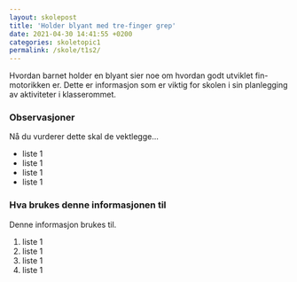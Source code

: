 ```yaml
---
layout: skolepost
title: 'Holder blyant med tre-finger grep'
date: 2021-04-30 14:41:55 +0200
categories: skoletopic1
permalink: /skole/t1s2/
---
```


Hvordan barnet holder en blyant sier noe om hvordan godt utviklet fin-motorikken er.
Dette er informasjon som er viktig for skolen i sin planlegging av aktiviteter i klasserommet.

### Observasjoner

Nå du vurderer dette skal de vektlegge...

- liste 1
- liste 1
- liste 1
- liste 1

### Hva brukes denne informasjonen til

Denne informasjon brukes til.

1. liste 1
2. liste 1
3. liste 1
4. liste 1
